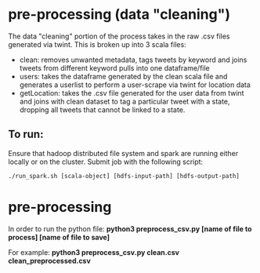 # pre-processing (data "cleaning")
The data "cleaning" portion of the process takes in the raw .csv files generated via twint. This is broken up into 3 scala files:
 - clean: removes unwanted metadata, tags tweets by keyword and joins tweets from different keyword pulls into one dataframe/file
 - users: takes the dataframe generated by the clean scala file and generates a userlist to perform a user-scrape via twint for location data
 - getLocation: takes the .csv file generated for the user data from twint and joins with clean dataset to tag a particular tweet with a state, dropping all tweets that cannot be linked to a state.
 
 ## To run:
 Ensure that hadoop distributed file system and spark are running either locally or on the cluster. Submit job with the following script:
 ```
 ./run_spark.sh [scala-object] [hdfs-input-path] [hdfs-output-path]
 ```

# pre-processing
In order to run the python file: **python3 preprocess_csv.py \[name of file to process] \[name of file to save]**

For example: **python3 preprocess_csv.py clean.csv clean_preprocessed.csv** 
